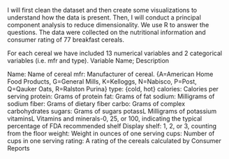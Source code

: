 I will first clean the dataset and then create some visualizations to understand how the data is present. Then, I will
conduct a principal component analysis to reduce dimensionality. We use R to
answer the questions. The data were collected on the nutritional information and consumer rating of 77
breakfast cereals. 




For each cereal we have included 13 numerical variables and 2 categorical variables
(i.e. mfr and type).
Variable Name; Description


Name: Name of cereal
mfr: Manufacturer of cereal. {A=American Home Food Products, G=General Mills,
K=Kelloggs, N=Nabisco, P=Post, Q=Qauker Oats, R=Ralston Purina}
type: {cold, hot}
calories: Calories per serving
protein: Grams of protein
fat: Grams of fat
sodium: Milligrams of sodium
fiber: Grams of dietary fiber
carbo: Grams of complex carbohydrates
sugars: Grams of sugars
potassL Milligrams of potassium
vitaminsL Vitamins and minerals-0, 25, or 100, indicating the typical percentage of FDA
recommended
shelf Display shelf: 1, 2, or 3, counting from the floor
weight: Weight in ounces of one serving
cups: Number of cups in one serving
rating: A rating of the cereals calculated by Consumer Reports
